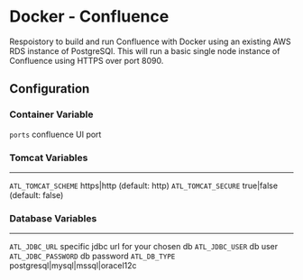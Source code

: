 # Docker - Confluence

Respoistory to build and run Confluence with Docker using an existing AWS RDS instance of PostgreSQl. This will run a basic single node instance of Confluence using HTTPS over port 8090.

## Configuration

### Container Variable

`ports` confluence UI port

### Tomcat Variables
------

`ATL_TOMCAT_SCHEME` https|http (default: http)
`ATL_TOMCAT_SECURE` true|false (default: false)

### Database Variables
------

`ATL_JDBC_URL` specific jdbc url for your chosen db
`ATL_JDBC_USER` db user
`ATL_JDBC_PASSWORD` db password
`ATL_DB_TYPE` postgresql|mysql|mssql|oracel12c

